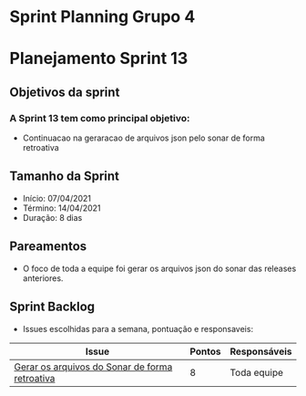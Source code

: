 # Sprint Planning Grupo 4

# Planejamento Sprint 13

## Objetivos da sprint

### A Sprint 13 tem como principal objetivo: 

- Continuacao na geraracao de arquivos json pelo sonar de forma retroativa

## Tamanho da Sprint

- Início: 07/04/2021
- Término: 14/04/2021
- Duração: 8 dias

## Pareamentos

- O foco de toda a equipe foi gerar os arquivos json do sonar das releases anteriores.

## Sprint Backlog

- Issues escolhidas para a semana, pontuação e responsaveis:

|Issue|Pontos|Responsáveis|
|--|--|--|
|[Gerar os arquivos do Sonar de forma retroativa](https://github.com/fga-eps-mds/2020-2-SiGeD/issues/256)|8|Toda equipe|